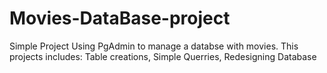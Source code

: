 # Movies-DataBase-project
Simple Project Using PgAdmin to manage a databse with movies.
This projects includes: Table creations, Simple Querries, Redesigning Database 
